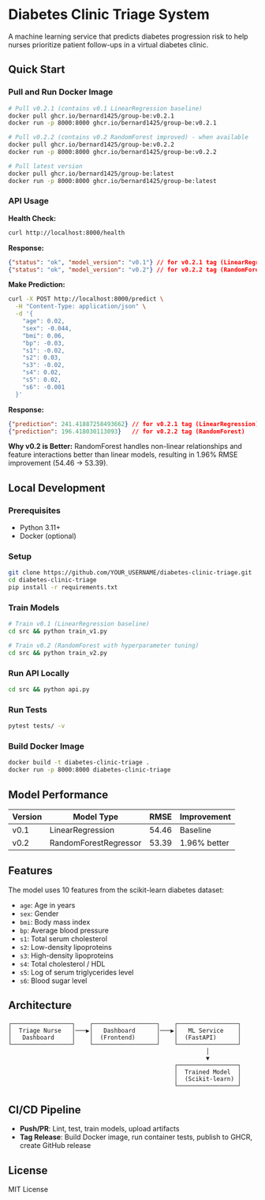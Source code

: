 # Diabetes Clinic Triage System

A machine learning service that predicts diabetes progression risk to help nurses prioritize patient follow-ups in a virtual diabetes clinic.

## Quick Start

### Pull and Run Docker Image

```bash
# Pull v0.2.1 (contains v0.1 LinearRegression baseline)
docker pull ghcr.io/bernard1425/group-be:v0.2.1
docker run -p 8000:8000 ghcr.io/bernard1425/group-be:v0.2.1

# Pull v0.2.2 (contains v0.2 RandomForest improved) - when available
docker pull ghcr.io/bernard1425/group-be:v0.2.2
docker run -p 8000:8000 ghcr.io/bernard1425/group-be:v0.2.2

# Pull latest version
docker pull ghcr.io/bernard1425/group-be:latest
docker run -p 8000:8000 ghcr.io/bernard1425/group-be:latest
```

### API Usage

**Health Check:**
```bash
curl http://localhost:8000/health
```

**Response:**
```json
{"status": "ok", "model_version": "v0.1"} // for v0.2.1 tag (LinearRegression)
{"status": "ok", "model_version": "v0.2"} // for v0.2.2 tag (RandomForest)
```

**Make Prediction:**
```bash
curl -X POST http://localhost:8000/predict \
  -H "Content-Type: application/json" \
  -d '{
    "age": 0.02,
    "sex": -0.044,
    "bmi": 0.06,
    "bp": -0.03,
    "s1": -0.02,
    "s2": 0.03,
    "s3": -0.02,
    "s4": 0.02,
    "s5": 0.02,
    "s6": -0.001
  }'
```

**Response:**
```json
{"prediction": 241.41887258493662} // for v0.2.1 tag (LinearRegression)
{"prediction": 196.418030113093}   // for v0.2.2 tag (RandomForest)
```

**Why v0.2 is Better:** RandomForest handles non-linear relationships and feature interactions better than linear models, resulting in 1.96% RMSE improvement (54.46 → 53.39).

## Local Development

### Prerequisites
- Python 3.11+
- Docker (optional)

### Setup
```bash
git clone https://github.com/YOUR_USERNAME/diabetes-clinic-triage.git
cd diabetes-clinic-triage
pip install -r requirements.txt
```

### Train Models
```bash
# Train v0.1 (LinearRegression baseline)
cd src && python train_v1.py

# Train v0.2 (RandomForest with hyperparameter tuning)
cd src && python train_v2.py
```

### Run API Locally
```bash
cd src && python api.py
```

### Run Tests
```bash
pytest tests/ -v
```

### Build Docker Image
```bash
docker build -t diabetes-clinic-triage .
docker run -p 8000:8000 diabetes-clinic-triage
```

## Model Performance

| Version | Model Type | RMSE | Improvement |
|---------|------------|------|-------------|
| v0.1 | LinearRegression | 54.46 | Baseline |
| v0.2 | RandomForestRegressor | 53.39 | 1.96% better |

## Features

The model uses 10 features from the scikit-learn diabetes dataset:
- `age`: Age in years
- `sex`: Gender 
- `bmi`: Body mass index
- `bp`: Average blood pressure
- `s1`: Total serum cholesterol
- `s2`: Low-density lipoproteins
- `s3`: High-density lipoproteins
- `s4`: Total cholesterol / HDL
- `s5`: Log of serum triglycerides level
- `s6`: Blood sugar level

## Architecture

```
┌─────────────────┐    ┌──────────────────┐    ┌─────────────────┐
│  Triage Nurse   │───▶│   Dashboard      │───▶│   ML Service    │
│   Dashboard     │    │  (Frontend)      │    │  (FastAPI)      │
└─────────────────┘    └──────────────────┘    └─────────────────┘
                                                        │
                                                        ▼
                                               ┌─────────────────┐
                                               │  Trained Model  │
                                               │  (Scikit-learn) │
                                               └─────────────────┘
```

## CI/CD Pipeline

- **Push/PR**: Lint, test, train models, upload artifacts
- **Tag Release**: Build Docker image, run container tests, publish to GHCR, create GitHub release

## License

MIT License